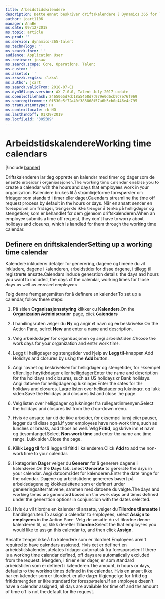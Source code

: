```yaml
---
title: Arbeidstidskalendere
description: Dette emnet beskriver driftskalendere i Dynamics 365 for Talent - Core HR og hvordan du definerer kalendere.
author: jcart1106
manager: AnnBe
ms.date: 09/12/2018
ms.topic: article
ms.prod: ''
ms.service: dynamics-365-talent
ms.technology: ''
ms.search.form: ''
audience: Application User
ms.reviewer: josaw
ms.search.scope: Core, Operations, Talent
ms.custom: ''
ms.assetid: ''
ms.search.region: Global
ms.author: jcart
ms.search.validFrom: 2018-07-01
ms.dyn365.ops.version: AX 7.0.0, Talent July 2017 update
ms.openlocfilehash: 2465065d7db18a5468d7c979e0d6cb9c7e76f969
ms.sourcegitcommit: 0f530e5f72a40f383868957a6b5cb0e446e4c795
ms.translationtype: HT
ms.contentlocale: nb-NO
ms.lasthandoff: 01/29/2019
ms.locfileid: "305589"
---
```

# <a name="working-time-calendars"></a><span data-ttu-id="c2866-103">Arbeidstidskalendere</span><span class="sxs-lookup"><span data-stu-id="c2866-103">Working time calendars</span></span>

[!include [banner](includes/banner.md)]

<span data-ttu-id="c2866-104">Driftskalenderen lar deg opprette en kalender med timer og dager som de ansatte arbeider i organisasjonen.</span><span class="sxs-lookup"><span data-stu-id="c2866-104">The working time calendar enables you to create a calendar with the hours and days that employees work in your organization.</span></span> <span data-ttu-id="c2866-105">Kalendere brukes til å strømlinjeforme forespørsler om fridager som standard i timer eller dager.</span><span class="sxs-lookup"><span data-stu-id="c2866-105">Calendars streamline the time off request process by default in the hours or days.</span></span> <span data-ttu-id="c2866-106">Når en ansatt sender en forespørsel om fridager, trenger de ikke trenger å tenke på helligdager og stengetider, som er behandlet for dem gjennom driftskalenderen.</span><span class="sxs-lookup"><span data-stu-id="c2866-106">When an employee submits a time off request, they don't have to worry about holidays and closures, which is handled for them through the working time calendar.</span></span>

## <a name="setting-up-a-working-time-calendar"></a><span data-ttu-id="c2866-107">Definere en driftskalender</span><span class="sxs-lookup"><span data-stu-id="c2866-107">Setting up a working time calendar</span></span>

<span data-ttu-id="c2866-108">Kalendere inkluderer detaljer for generering, dagene og timene du vil inkludere, dagene i kalenderen, arbeidstider for disse dagene, i tillegg til registrerte ansatte.</span><span class="sxs-lookup"><span data-stu-id="c2866-108">Calendars include generation details, the days and hours you want to included, the days of the calendar, working times for those days as well as enrolled employees.</span></span> 

<span data-ttu-id="c2866-109">Følg denne fremgangsmåten for å definere en kalender:</span><span class="sxs-lookup"><span data-stu-id="c2866-109">To set up a calendar, follow these steps:</span></span>

1. <span data-ttu-id="c2866-110">På siden **Organisasjonsstyring** klikker du **Kalendere**.</span><span class="sxs-lookup"><span data-stu-id="c2866-110">On the **Organization Administration** page, click **Calendars**.</span></span>

2. <span data-ttu-id="c2866-111">I handlingsruten velger du **Ny** og angir et navn og en beskrivelse.</span><span class="sxs-lookup"><span data-stu-id="c2866-111">On the Action Pane, select **New** and enter a name and description.</span></span>

3. <span data-ttu-id="c2866-112">Velg arbeidsdager for organisasjonen og angi arbeidstiden.</span><span class="sxs-lookup"><span data-stu-id="c2866-112">Choose the work days for your organization and enter work time.</span></span>

4. <span data-ttu-id="c2866-113">Legg til helligdager og stengetider ved hjelp av **Legg til**-knappen.</span><span class="sxs-lookup"><span data-stu-id="c2866-113">Add Holidays and closures by using the **Add** button.</span></span>

5. <span data-ttu-id="c2866-114">Angi navnet og beskrivelsen for helligdager og stengetider, for eksempel offentlige høytidsdager eller helligdager.</span><span class="sxs-lookup"><span data-stu-id="c2866-114">Enter the name and description for the holidays and closures, such as US holidays or Bank holidays.</span></span> <span data-ttu-id="c2866-115">Angi datoene for helligdager og lukninger.</span><span class="sxs-lookup"><span data-stu-id="c2866-115">Enter the dates for the holidays and closures.</span></span> <span data-ttu-id="c2866-116">Lagre listen over helligdager og lukninger, og lukk siden.</span><span class="sxs-lookup"><span data-stu-id="c2866-116">Save the Holidays and closures list and close the page.</span></span>

6. <span data-ttu-id="c2866-117">Velg listen over helligdager og lukninger fra rullegardinmenyen.</span><span class="sxs-lookup"><span data-stu-id="c2866-117">Select the holidays and closures list from the drop-down menu.</span></span>

7. <span data-ttu-id="c2866-118">Hvis de ansatte har tid de ikke arbeider, for eksempel lunsj eller pauser, legger du til disse også.</span><span class="sxs-lookup"><span data-stu-id="c2866-118">If your employees have non-work time, such as lunches or breaks, add those as well.</span></span> <span data-ttu-id="c2866-119">Velg **Fritid**, og skrive inn et navn og tidsomfanget.</span><span class="sxs-lookup"><span data-stu-id="c2866-119">Select **Non-work time** and enter the name and time range.</span></span> <span data-ttu-id="c2866-120">Lukk siden.</span><span class="sxs-lookup"><span data-stu-id="c2866-120">Close the page.</span></span> 

8. <span data-ttu-id="c2866-121">Klikk **Legg til** for å legge til fritid i kalenderen.</span><span class="sxs-lookup"><span data-stu-id="c2866-121">Click **Add** to add the non-work time to your calendar.</span></span>

9. <span data-ttu-id="c2866-122">I kategorien **Dager** velger du **Generer** for å generere dagene i kalenderen.</span><span class="sxs-lookup"><span data-stu-id="c2866-122">On the **Days** tab, select **Generate** to generate the days in your calendar.</span></span> <span data-ttu-id="c2866-123">Angi datoområdet for kalenderen.</span><span class="sxs-lookup"><span data-stu-id="c2866-123">Enter the date range for the calendar.</span></span> <span data-ttu-id="c2866-124">Dagene og arbeidstidene genereres basert på arbeidsdagene og klokkeslettene som er definert under genereringsalternativene, sammen med datoene du valgte.</span><span class="sxs-lookup"><span data-stu-id="c2866-124">The days and working times are generated based on the work days and times defined under the generation options in conjunction with the dates selected.</span></span>

10. <span data-ttu-id="c2866-125">Hvis du vil tilordne en kalender til ansatte, velger du **Tilordne til ansatte** i handlingsruten.</span><span class="sxs-lookup"><span data-stu-id="c2866-125">To assign a calendar to employees, select **Assign to employees** in the Action Pane.</span></span> <span data-ttu-id="c2866-126">Velg de ansatte du vil tilordne denne kalenderen til, og klikk deretter **Tilordne**.</span><span class="sxs-lookup"><span data-stu-id="c2866-126">Select the that employees you would like to assign this calendar to, and then click **Assign**.</span></span>

<span data-ttu-id="c2866-127">Ansatte trenger ikke å ha kalendere som er tilordnet.</span><span class="sxs-lookup"><span data-stu-id="c2866-127">Employees aren't required to have calendars assigned.</span></span> <span data-ttu-id="c2866-128">Hvis det er definert en arbeidstidskalender, utelates fridager automatisk fra forespørselen.</span><span class="sxs-lookup"><span data-stu-id="c2866-128">If there is a working time calendar defined, off days are automatically excluded from the request.</span></span> <span data-ttu-id="c2866-129">Mengden, i timer eller dager, er som standard arbeidstiden som er definert i kalenderen.</span><span class="sxs-lookup"><span data-stu-id="c2866-129">The amount, in hours or days, defaults to the working times defined in the calendar.</span></span> <span data-ttu-id="c2866-130">Hvis en ansatt ikke har en kalender som er tilordnet, er alle dager tilgjengelige for fritid og fritidsmengden er ikke standard for forespørselen.</span><span class="sxs-lookup"><span data-stu-id="c2866-130">If an employee doesn't have a calendar assigned, all days are available for time off and the amount of time off is not the default for the request.</span></span> 
